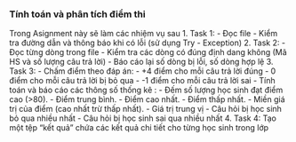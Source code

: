 <h3 font size =5> Tính toán và phân tích điểm thi</font></h3>
Trong Asignment này sẽ làm các nhiệm vụ sau
1. Task 1:
    - Đọc file
    - Kiểm tra đường dẫn và thông báo khi có lỗi (sử dụng Try - Exception)
2. Task 2:
    - Đọc từng dòng trong file
    - Kiểm tra các dòng có đúng định dang không (Mã HS và số lượng câu trả lời)
    - Báo cáo lại số dòng bị lỗi, số dòng hợp lệ
3. Task 3:
    - Chấm điểm theo đáp án:
      - +4 điểm cho mỗi câu trả lời đúng
      - 0 điểm cho mỗi câu trả lời bị bỏ qua
      - -1 điểm cho mỗi câu trả lời sai
    - Tính toán và báo cáo các thông số thống kê :
        - Đếm số lượng học sinh đạt điểm cao (>80).
        - Điểm trung bình.
        - Điểm cao nhất.
        - Điểm thấp nhất.
        - Miền giá trị của điểm (cao nhất trừ thấp nhất).
        - Giá trị trung vị
        - Câu hỏi bị học sinh bỏ qua nhiều nhất
        - Câu hỏi bị học sinh sai qua nhiều nhất
4. Task 4:
 Tạo một tệp “kết quả” chứa các kết quả chi tiết cho từng học sinh trong lớp
